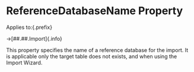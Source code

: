 # ReferenceDatabaseName Property

Applies to:{.prefix}

→[##.##.Import]{.info}

This property specifies the name of a reference database for the import. It is applicable only the
target table does not exists, and when using the Import Wizard.


